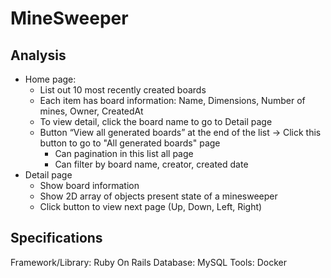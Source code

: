 # MineSweeper

## Analysis

- Home page:
  - List out 10 most recently created boards
  - Each item has board information: Name, Dimensions, Number of mines, Owner, CreatedAt
  - To view detail, click the board name to go to Detail page
  - Button “View all generated boards” at the end of the list -> Click this button to go to "All generated boards" page
    - Can pagination in this list all page
    - Can filter by board name, creator, created date
- Detail page
  - Show board information
  - Show 2D array of objects present state of a minesweeper
  - Click button to view next page (Up, Down, Left, Right)

## Specifications
Framework/Library: Ruby On Rails
Database: MySQL
Tools: Docker
